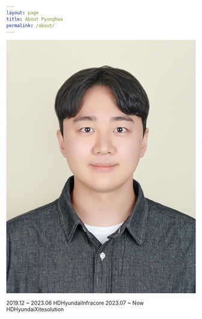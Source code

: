 ```yaml
---
layout: page
title: About Pyunghwa
permalink: /about/
---
```


![Me](/assets/images/PictureOfme.jpg)

2019.12 ~ 2023.06   HDHyundaiInfracore
2023.07 ~ Now       HDHyundaiXitesolution